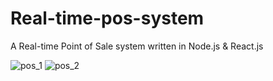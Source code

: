 # Real-time-pos-system
A  Real-time Point of Sale system written in Node.js &amp; React.js

![pos_1](https://github.com/kelleymartin872/real-time-pos-system/assets/132094553/1b9ed450-b7ec-4704-a284-40fa03b5d004)
![pos_2](https://github.com/kelleymartin872/real-time-pos-system/assets/132094553/e7a99a92-61e4-46a3-b3b4-43de4d46872f)
